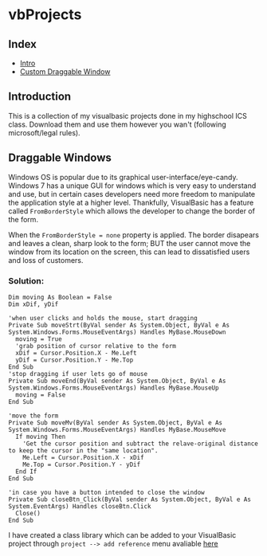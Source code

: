 # vbProjects
## Index
 * [Intro](##Introduction)
 * [Custom Draggable Window](##Custom-Draggable-Window)

## Introduction
This is a collection of my visualbasic projects done in my highschool ICS class.
Download them and use them however you wan't (following microsoft/legal rules).

## Draggable Windows
Windows OS is popular due to its graphical user-interface/eye-candy.
Windows 7 has a unique GUI for windows which is very easy to understand and use, 
but in certain cases developers need more freedom to manipulate the application style at a higher level.
Thankfully, VisualBasic has a feature called `FromBorderStyle` which allows the developer to change the border of the form.

When the `FromBorderStyle = none` property is applied. 
The border disapears and leaves a clean, sharp look to the form; BUT the user cannot move the window from its location on the screen, this can lead to dissatisfied users and loss of customers.

### Solution:
```VB
Dim moving As Boolean = False
Dim xDif, yDif

'when user clicks and holds the mouse, start dragging
Private Sub moveStrt(ByVal sender As System.Object, ByVal e As System.Windows.Forms.MouseEventArgs) Handles MyBase.MouseDown
  moving = True
  'grab position of cursor relative to the form
  xDif = Cursor.Position.X - Me.Left
  yDif = Cursor.Position.Y - Me.Top
End Sub
'stop dragging if user lets go of mouse
Private Sub moveEnd(ByVal sender As System.Object, ByVal e As System.Windows.Forms.MouseEventArgs) Handles MyBase.MouseUp
  moving = False
End Sub

'move the form
Private Sub moveMv(ByVal sender As System.Object, ByVal e As System.Windows.Forms.MouseEventArgs) Handles MyBase.MouseMove
  If moving Then
    'Get the cursor position and subtract the relave-original distance to keep the cursor in the "same location".
    Me.Left = Cursor.Position.X - xDif
    Me.Top = Cursor.Position.Y - yDif
  End If
End Sub

'in case you have a button intended to close the window
Private Sub closeBtn_Click(ByVal sender As System.Object, ByVal e As System.EventArgs) Handles closeBtn.Click
  Close()
End Sub

```
I have created a class library which can be added to your VisualBasic project through `project --> add reference` menu avaliable [here](https://github.com/viktorKorolyuk/vbProjects/blob/master/dragWindow_lib_compiled.zip)
